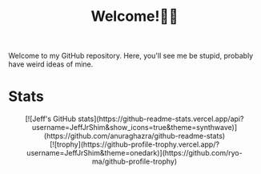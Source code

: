 # <div align="center">Welcome!👋🏻</div><br>
Welcome to my GitHub repository. Here, you'll see me be stupid, probably have weird ideas of mine. <br>

# Stats <br>
<div align="center">[![Jeff's GitHub stats](https://github-readme-stats.vercel.app/api?username=JeffJrShim&show_icons=true&theme=synthwave)](https://github.com/anuraghazra/github-readme-stats)</div>
<div align="center">[![trophy](https://github-profile-trophy.vercel.app/?username=JeffJrShim&theme=onedark)](https://github.com/ryo-ma/github-profile-trophy)</div>



